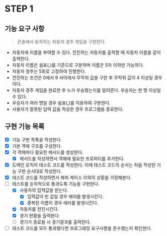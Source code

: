 # STEP 1

## 기능 요구 사항

> 콘솔에서 동작하는 자동차 경주 게임을 구현한다.

- 자동차에 이름을 부여할 수 있다. 전진하는 자동차를 출력할 때 자동차 이름을 같이 출력한다.
- 자동차 이름은 쉼표(,)를 기준으로 구분하며 이름은 5자 이하만 가능하다.
- 자동차 경주는 5회로 고정하여 진행한다.
- 전진하는 조건은 0에서 9 사이에서 무작위 값을 구한 후 무작위 값이 4 이상일 경우이다.
- 자동차 경주 게임을 완료한 후 누가 우승했는지를 알려준다. 우승자는 한 명 이상일 수 있다.
- 우승자가 여러 명일 경우 쉼표(,)를 이용하여 구분한다.
- 사용자가 잘못된 입력 값을 작성한 경우 프로그램을 종료한다.

## 구현 기능 목록

- [x] 기능 구현 목록을 작성한다.
- [x] 기본 객체 구조를 구성한다.
- [x] 각 객체마다 필요한 메서드를 생성한다.
  - [x] 메서드를 작성하면서 객체에 필요한 프로퍼티를 추가한다.
- [x] 도메인 로직의 테스트 코드를 작성한다. 이때 테스트 코드의 순서는 처음 작성한 기능 구현 순서대로 작성한다.
- [x] 테스트 코드를 작성하면서 해피 케이스 이외의 상황을 가정해본다.
- [ ] 테스트를 순차적으로 통과도록 기능을 구현한다.
  - [x] 사용자의 입력값을 받는다.
    - [x] 입력값이 빈 값일 경우 에러를 발생시킨다.
    - [x] 중복된 이름이 경우 에러를 발생시킨다.
  - [x] 자동차를 전진시킨다.
  - [x] 경기 현황을 출력한다.
  - [ ] 경기가 종료될 시 경기결과를 출력한다.
- [ ] 테스트 코드를 모두 통과했다면 프로그래밍 요구사항을 준수했는지 확인한다.

